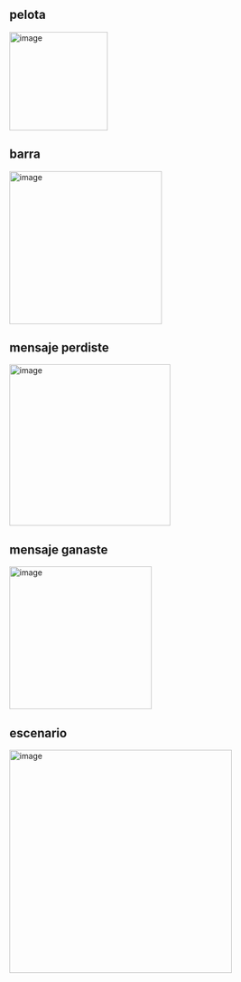 ## pelota

<img width="174" alt="image" src="https://github.com/escuelaDeCodigoMargaritaMaza/Pensamiento_computacional/assets/91554777/4a88abb8-80ab-4d55-9325-99e88913fa41">

## barra

<img width="270" alt="image" src="https://github.com/escuelaDeCodigoMargaritaMaza/Pensamiento_computacional/assets/91554777/d340f65f-a1a9-40bd-b80b-c7f05e9b2311">

## mensaje perdiste

<img width="285" alt="image" src="https://github.com/escuelaDeCodigoMargaritaMaza/Pensamiento_computacional/assets/91554777/30daa842-e93b-4aea-924b-cfdfa5fd8cd2">
 
 ## mensaje ganaste

 <img width="252" alt="image" src="https://github.com/escuelaDeCodigoMargaritaMaza/Pensamiento_computacional/assets/91554777/96f658d2-7a01-4d29-ac4c-1a669aa7cc15">

 ## escenario

 <img width="394" alt="image" src="https://github.com/escuelaDeCodigoMargaritaMaza/Pensamiento_computacional/assets/91554777/1c729bd3-291b-4f8c-ac81-0721409fe74c">

